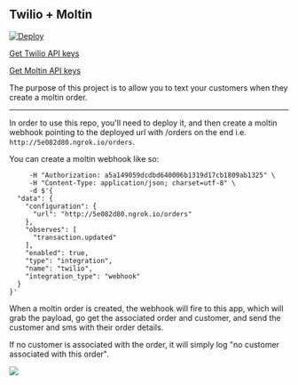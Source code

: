 ## Twilio + Moltin

[![Deploy](https://www.herokucdn.com/deploy/button.svg)](https://heroku.com/deploy)

[Get Twilio API keys](https://www.twilio.com/try-twilio)

[Get Moltin API keys](https://dashboard.moltin.com/signup)

The purpose of this project is to allow you to text your customers when they create a moltin order.

---

In order to use this repo, you'll need to deploy it, and then create a moltin webhook pointing to the deployed url with /orders on the end i.e. `http://5e082d80.ngrok.io/orders`.

You can create a moltin webhook like so:

```curl -X "POST" "https://api.moltin.com/v2/integrations" \
     -H "Authorization: a5a149059dcdbd640006b1319d17cb1809ab1325" \
     -H "Content-Type: application/json; charset=utf-8" \
     -d $'{
  "data": {
    "configuration": {
      "url": "http://5e082d80.ngrok.io/orders"
    },
    "observes": [
      "transaction.updated"
    ],
    "enabled": true,
    "type": "integration",
    "name": "twilio",
    "integration_type": "webhook"
  }
}'
```

When a moltin order is created, the webhook will fire to this app, which will grab the payload, go get the associated order and customer, and send the customer and sms with their order details.

If no customer is associated with the order, it will simply log "no customer associated with this order".

![](https://media.giphy.com/media/3o7TKy1qgGdbbMalcQ/giphy.gif)